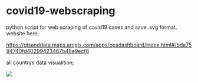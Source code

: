 # covid19-webscraping
 
python script for web scraping of covid19 cases and save .svg format. website here;
 
https://gisanddata.maps.arcgis.com/apps/opsdashboard/index.html#/bda7594740fd40299423467b48e9ecf6

all countrys data visualition;

![](https://github.com/recepdagli/covid19-webscraping/blob/master/all%20countrys.PNG)




